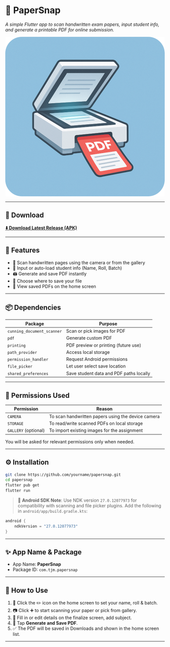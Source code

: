 
# 📄 PaperSnap

_A simple Flutter app to scan handwritten exam papers, input student info, and generate a printable PDF for online submission._

![App Icon](assets/icon/icon.png)

---

## 🚀 Download

**[⬇️ Download Latest Release (APK)](https://github.com/ALPHISTUBE/mobile_app_image_scan_to_pdf/releases/download/v0.1.0/PaperSnap_0_1_beta.apk)**

---

## 🧠 Features

- 📸 Scan handwritten pages using the camera or from the gallery
- 📝 Input or auto-load student info (Name, Roll, Batch)
- 🖨️ Generate and save PDF instantly
- 📁 Choose where to save your file
- 🔄 View saved PDFs on the home screen

---

## 📦 Dependencies

| Package                  | Purpose                                 |
|--------------------------|------------------------------------------|
| `cunning_document_scanner` | Scan or pick images for PDF              |
| `pdf`                    | Generate custom PDF                      |
| `printing`              | PDF preview or printing (future use)    |
| `path_provider`         | Access local storage                     |
| `permission_handler`    | Request Android permissions              |
| `file_picker`           | Let user select save location            |
| `shared_preferences`    | Save student data and PDF paths locally  |

---

## 🔐 Permissions Used

| Permission          | Reason                                             |
|---------------------|----------------------------------------------------|
| `CAMERA`            | To scan handwritten papers using the device camera |
| `STORAGE`           | To read/write scanned PDFs on local storage        |
| `GALLERY` (optional)| To import existing images for the assignment       |

You will be asked for relevant permissions only when needed.

---

## ⚙️ Installation

```bash
git clone https://github.com/yourname/papersnap.git
cd papersnap
flutter pub get
flutter run
```

> 📌 **Android SDK Note**: Use NDK version `27.0.12077973` for compatibility with scanning and file picker plugins. Add the following in `android/app/build.gradle.kts`:
```kotlin
android {
    ndkVersion = "27.0.12077973"
}
```

---

## ✨ App Name & Package

- App Name: **PaperSnap**
- Package ID: `com.tjm.papersnap`

---

## 🧪 How to Use

1. 🔧 Click the ✏️ icon on the home screen to set your name, roll & batch.
2. 📷 Click ➕ to start scanning your paper or pick from gallery.
3. 📝 Fill in or edit details on the finalize screen, add subject.
4. 📄 Tap **Generate and Save PDF**.
5. ✅ The PDF will be saved in Downloads and shown in the home screen list.

---
